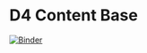 # D4 Content Base

[![Binder](https://mybinder.org/badge_logo.svg)](https://mybinder.org/v2/gh/aneilmac/d4_content/HEAD)
